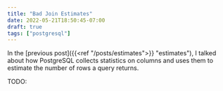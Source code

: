 ```yaml
---
title: "Bad Join Estimates"
date: 2022-05-21T18:50:45-07:00
draft: true
tags: ["postgresql"]
---
```



In the [previous post]({{<ref "/posts/estimates">}} "estimates"), I talked about how PostgreSQL collects statistics on columns and uses them to estimate the number of rows a query returns.

TODO:
